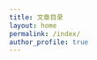 ```yaml
---
title: 文章目录
layout: home
permalink: /index/
author_profile: true
---
```


<!--
 * @Date: 2020-10-17 15:50:38
 * @LastEditTime: 2020-10-17 15:51:43
 * @LastEditors: Li Xiang
 * @Description: 
 * @FilePath: /notlixiang.github.io/_pages/index.md
-->